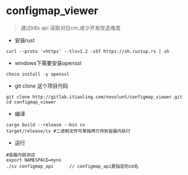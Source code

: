 # configmap_viewer

>通过k8s api 读取对应cm,减少开发改造难度

- 安装rust
```
curl --proto '=https' --tlsv1.2 -sSf https://sh.rustup.rs | sh
```

- windows下需要安装openssl
```
choco install -y openssl
```

- git clone 这个项目代码

```
git clone http://gitlab.itiaoling.com/novolunt/configmap_viewer.git
cd configmap_viewer
```

- 编译
```
cargo build --release --bin cv
target/release/cv #二进制文件可单独拷贝传到容器内执行
```

- 运行
```
#容器内部测试
export NAMESPACE=myns
./cv configmap_api      // configmap_api是指定的cm名
```
